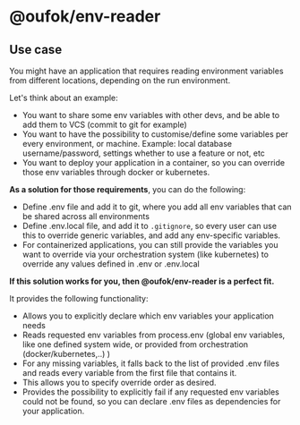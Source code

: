 # @oufok/env-reader

## Use case
You might have an application that requires reading environment variables from different locations, depending on the run environment.

Let's think about an example:
- You want to share some env variables with other devs, and be able to add them to VCS (commit to git for example)
- You want to have the possibility to customise/define some variables per every environment, or machine.
 Example: local database username/password, settings whether to use a feature or not, etc
- You want to deploy your application in a container, so you can override those env variables through docker or kubernetes.

**As a solution for those requirements**, you can do the following:

- Define .env file and add it to git, where you add all env variables that can be shared across all environments
- Define .env.local file, and add it to `.gitignore`, so every user can use this to override generic variables, and add any env-specific variables.
- For containerized applications, you can still provide the variables you want to override via your orchestration system (like kubernetes) to override any values defined in .env or .env.local 

**If this solution works for you, then @oufok/env-reader is a perfect fit.**
 
It provides the following functionality:
 * Allows you to explicitly declare which env variables your application needs
 * Reads requested env variables from process.env (global env variables, like one defined system wide, or provided from orchestration (docker/kubernetes,..) )
 * For any missing variables, it falls back to the list of provided .env files and reads every variable from the first file that contains it.
 * This allows you to specify override order as desired.
 * Provides the possibility to explicitly fail if any requested env variables could not be found, so you can declare .env files as dependencies for your application.